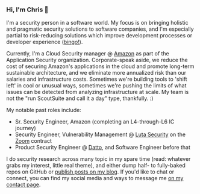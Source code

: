 ### Hi, I'm Chris 👋

I'm a security person in a software world. My focus is on bringing holistic and pragmatic security solutions to software companies, and I'm especially partial to risk-reducing solutions which improve development processes or developer experience ([bingo!](https://github.com/swagitda/infosec-buzzword-bingo)).

Currently, I'm a Cloud Security manager @ [Amazon](https://www.aboutamazon.com/) as part of the Application Security organization. Corporate-speak aside, we reduce the cost of securing Amazon's applications in the cloud and promote long-term sustainable architecture, and we eliminate more annualized risk than our salaries and infrastructure costs. Sometimes we're building tools to 'shift left' in cool or unusual ways, sometimes we're pushing the limits of what issues can be detected from analyzing infrastructure at scale. My team is not the "run ScoutSuite and call it a day" type, thankfully. :)

My notable past roles include:
- Sr. Security Engineer, Amazon (completing an L4-through-L6 IC journey)
- Security Engineer, Vulnerability Management @ [Luta Security](https://www.lutasecurity.com/) on the [Zoom](https://zoom.us/) contract
- Product Security Engineer @ [Datto](https://datto.com), and Software Engineer before that

I do security research across many topic in my spare time (read: whatever grabs my interest, little real theme), and either dump half- to fully-baked repos on GitHub or [publish posts on my blog](https://chris.partridge.tech/). If you'd like to chat or connect, you can find my social media and ways to message me [on my contact page](https://chris.partridge.tech/contact/).
